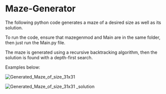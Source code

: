 # Maze-Generator
The following python code generates a maze of a desired size as well as its solution.

To run the code, ensure that mazegenmod and Main are in the same folder, then just run the Main.py file.

The maze is generated using a recursive backtracking algorithm, then the solution is found with a depth-first search.

Examples below:

![Generated_Maze_of_size_31x31](https://github.com/user-attachments/assets/66bbee6e-eb32-4d56-bf37-1412daa58844)

![Generated_Maze_of_size_31x31 _solution](https://github.com/user-attachments/assets/6c1ed332-5e77-41a1-9796-3090c7230d4d)

